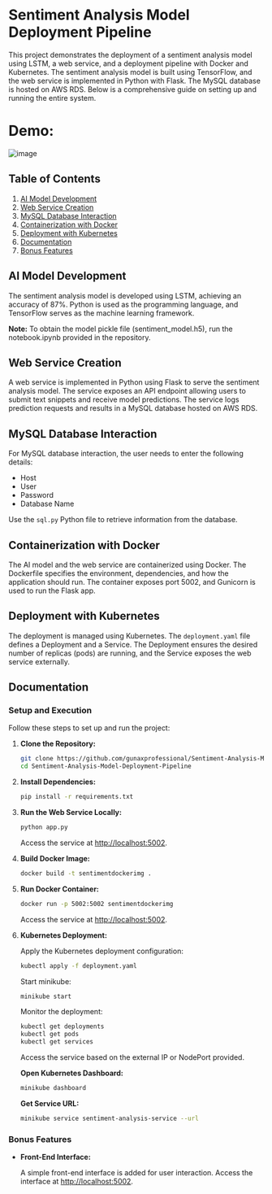 # Sentiment Analysis Model Deployment Pipeline

This project demonstrates the deployment of a sentiment analysis model using LSTM, a web service, and a deployment pipeline with Docker and Kubernetes. The sentiment analysis model is built using TensorFlow, and the web service is implemented in Python with Flask. The MySQL database is hosted on AWS RDS. Below is a comprehensive guide on setting up and running the entire system.

# Demo:
![image](https://github.com/gunaxprofessional/Sentiment-Analysis-Model-Deployment-Pipeline/assets/66107066/f1f3cc54-a910-4197-a8d1-1219c51af1f8)


## Table of Contents

1. [AI Model Development](#ai-model-development)
2. [Web Service Creation](#web-service-creation)
3. [MySQL Database Interaction](#mysql-database-interaction)
4. [Containerization with Docker](#containerization-with-docker)
5. [Deployment with Kubernetes](#deployment-with-kubernetes)
6. [Documentation](#documentation)
7. [Bonus Features](#bonus-features)

## AI Model Development

The sentiment analysis model is developed using LSTM, achieving an accuracy of 87%. Python is used as the programming language, and TensorFlow serves as the machine learning framework.

**Note:** To obtain the model pickle file (sentiment_model.h5), run the notebook.ipynb provided in the repository.



## Web Service Creation

A web service is implemented in Python using Flask to serve the sentiment analysis model. The service exposes an API endpoint allowing users to submit text snippets and receive model predictions. The service logs prediction requests and results in a MySQL database hosted on AWS RDS.

## MySQL Database Interaction

For MySQL database interaction, the user needs to enter the following details:

- Host
- User
- Password
- Database Name

Use the `sql.py` Python file to retrieve information from the database.


## Containerization with Docker

The AI model and the web service are containerized using Docker. The Dockerfile specifies the environment, dependencies, and how the application should run. The container exposes port 5002, and Gunicorn is used to run the Flask app.

## Deployment with Kubernetes

The deployment is managed using Kubernetes. The `deployment.yaml` file defines a Deployment and a Service. The Deployment ensures the desired number of replicas (pods) are running, and the Service exposes the web service externally.

## Documentation

### Setup and Execution

Follow these steps to set up and run the project:

1. **Clone the Repository:**

   ```bash
   git clone https://github.com/gunaxprofessional/Sentiment-Analysis-Model-Deployment-Pipeline.git
   cd Sentiment-Analysis-Model-Deployment-Pipeline
   ```

2. **Install Dependencies:**

   ```bash
   pip install -r requirements.txt
   ```

3. **Run the Web Service Locally:**

   ```bash
   python app.py
   ```

   Access the service at [http://localhost:5002](http://localhost:5002).

4. **Build Docker Image:**

   ```bash
   docker build -t sentimentdockerimg .
   ```

5. **Run Docker Container:**

   ```bash
   docker run -p 5002:5002 sentimentdockerimg
   ```

   Access the service at [http://localhost:5002](http://localhost:5002).

6. **Kubernetes Deployment:**

   Apply the Kubernetes deployment configuration:

   ```bash
   kubectl apply -f deployment.yaml
   ```
    Start minikube:

     ```bash
     minikube start
     ```
     Monitor the deployment:
  
     ```bash
     kubectl get deployments
     kubectl get pods
     kubectl get services
     ```

   Access the service based on the external IP or NodePort provided.

   **Open Kubernetes Dashboard:**

     ```bash
     minikube dashboard
     ```

   **Get Service URL:**
      
     ```bash
     minikube service sentiment-analysis-service --url
     ```	


### Bonus Features

- **Front-End Interface:**

  A simple front-end interface is added for user interaction. Access the interface at [http://localhost:5002](http://localhost:5002).
